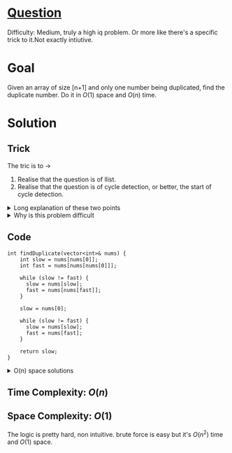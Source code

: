 # [Question](https://leetcode.com/problems/find-the-duplicate-number/)
Difficulty: Medium, truly a high iq problem. Or more like there's a specific trick to it.Not exactly intiutive.
# Goal
Given an array of size [n+1] and only one number being duplicated, find the duplicate number. Do it in $O(1)$ space and $O(n)$ time.
# Solution
## Trick
The tric is to ->
1. Realise that the question is of llist.
2. Realise that the question is of cycle detection, or better, the start of cycle detection.

<details>
  <summary> Long explanation of these two points </summary>
  
  Look at constraints first ->
  1. Every value in the array is in the range [1, n]
  2. The array has a length of n+1

  See it this way. Each num[i] can be used as an index to other array cell. Now because each nums[i] is in range [1, n], nums[i] for i > 0 will never point back to nums[0]. So we can use nums[0] as a starting point and traverse the array. We will eventually reach a cycle. Now we can use the cycle detection algorithm to find the start of the cycle. 
  
The start of the cycle is the duplicate number.The cycle detection algo is floyd's turtle and heir algo. This detects the cycle. To find the starting point, we need an additional slow pointer running from start (nums[0]) and a slow pointer running from the point slow and fast met (in detection phase). The point where they meet is the starting point of the cycle. This is the duplicate number. why? because this is a node which two nodes are pointing to. This means there are two nums[i] pointing to same cell, which ofcourse means, there are two nums[i] with same value. This is the duplicate number. 
</details>
<details>
  <summary> Why is this problem difficult </summary>
  Comment: This complexity in logic arises only due to space constraint. A simple way is to maintain a hashmap and keep track of the number of times each number appears. The number which appears twice is the duplicate number. This is $O(n)$ time and $O(n)$ space. Another way is to maintain a visited array. This is $O(n)$ time and $O(n)$ space. The trick is to do it in $O(1)$ space. This is the difficult part.
</details>

## Code
```
int findDuplicate(vector<int>& nums) {
    int slow = nums[nums[0]];
    int fast = nums[nums[nums[0]]];

    while (slow != fast) {
      slow = nums[slow];
      fast = nums[nums[fast]];
    }

    slow = nums[0];

    while (slow != fast) {
      slow = nums[slow];
      fast = nums[fast];
    }

    return slow;
}
```
<details>
  <summary> O(n) space solutions </summary>

  visited array one -
  ```
  int findDuplicate(std::vector<int>& nums) {
    vector<bool> visited(nums.size(), false);

    int slow = 0;
    visited[slow] = true;

    while(visited[slow]){
        slow = nums[slow];
        if(visited[slow]) return slow;
        visited[slow] = true;
    }
    return 0;
  }
  ```
  hashmap one -
  ```
  int findDuplicate(std::vector<int>& nums) {
    unordered_map<int, int> m;

    for(int i = 0; i < nums.size(); i++){
        if(m.find(nums[i]) != m.end()) return nums[i];
        m[nums[i]] = 1;
    }
    return 0;
  }
  ```
  comment - hashmap one is waaaaaay slower jesus. Gives a beats 14% in runtime. Visited one(beats 81%) is as fast as the tortoise and hare algo one (beats 88%)
</details>

## Time Complexity: $O(n)$
## Space Complexity: $O(1)$
The logic is pretty hard, non intuitive. brute force is easy but it's $O(n^2)$ time and $O(1)$ space.